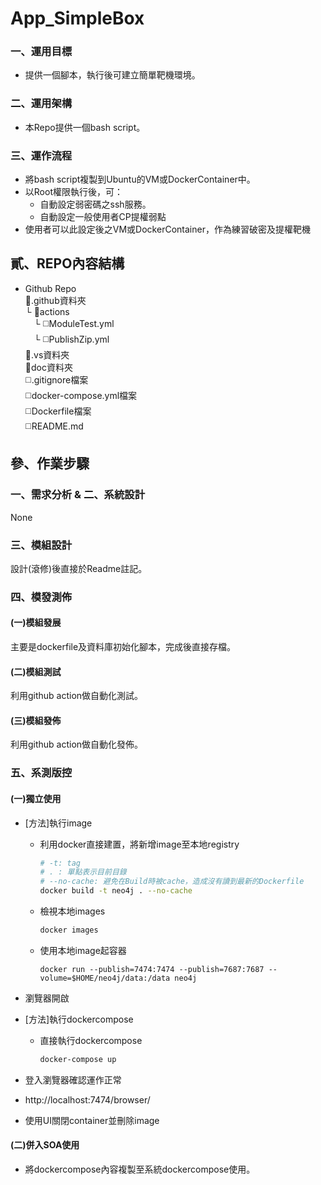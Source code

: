 # App_SimpleBox
### 一、運用目標

* 提供一個腳本，執行後可建立簡單靶機環境。

### 二、運用架構

* 本Repo提供一個bash script。

### 三、運作流程

* 將bash script複製到Ubuntu的VM或DockerContainer中。
* 以Root權限執行後，可：
  - 自動設定弱密碼之ssh服務。
  - 自動設定一般使用者CP提權弱點
* 使用者可以此設定後之VM或DockerContainer，作為練習破密及提權靶機

## 貳、REPO內容結構

* Github Repo<br/>
  📁.github資料夾<br/>
  └ 📁actions<br/>
  　└ ◻️ModuleTest.yml<br/>
  　└ ◻️PublishZip.yml<br/>
  📁.vs資料夾<br/>
  📁doc資料夾<br/>
  ◻️.gitignore檔案<br/>
  ◻️docker-compose.yml檔案<br/>
  ◻️Dockerfile檔案<br/>
  ◻️README.md<br/>

## 參、作業步驟

### 一、需求分析 & 二、系統設計

None

### 三、模組設計

設計(滾修)後直接於Readme註記。

### 四、模發測佈

#### (一)模組發展

主要是dockerfile及資料庫初始化腳本，完成後直接存檔。

#### (二)模組測試

利用github action做自動化測試。

#### (三)模組發佈

利用github action做自動化發佈。

### 五、系測版控

#### (一)獨立使用

* [方法]執行image
  * 利用docker直接建置，將新增image至本地registry
    ```bash
    # -t: tag
    # . : 單點表示目前目錄
    # --no-cache: 避免在Build時被cache，造成沒有讀到最新的Dockerfile
    docker build -t neo4j . --no-cache
    ```
  * 檢視本地images
    ```bash
    docker images
    ```  
  * 使用本地image起容器
    ```
    docker run --publish=7474:7474 --publish=7687:7687 --volume=$HOME/neo4j/data:/data neo4j
    ```
* 瀏覽器開啟 
* [方法]執行dockercompose
  * 直接執行dockercompose
    ```powershell
    docker-compose up
    ```
* 登入瀏覽器確認運作正常
* http://localhost:7474/browser/

* 使用UI關閉container並刪除image

#### (二)併入SOA使用

* 將dockercompose內容複製至系統dockercompose使用。

